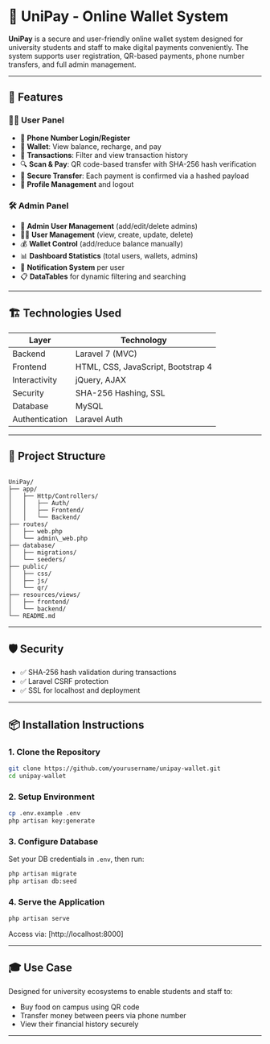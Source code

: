 # 💸 UniPay - Online Wallet System

**UniPay** is a secure and user-friendly online wallet system designed for university students and staff to make digital payments conveniently. The system supports user registration, QR-based payments, phone number transfers, and full admin management.

---

## 🚀 Features

### 🧑‍💻 User Panel
- 📱 **Phone Number Login/Register**
- 👛 **Wallet**: View balance, recharge, and pay
- 🔁 **Transactions**: Filter and view transaction history
- 🔍 **Scan & Pay**: QR code-based transfer with SHA-256 hash verification
- 🔐 **Secure Transfer**: Each payment is confirmed via a hashed payload
- 👤 **Profile Management** and logout

### 🛠 Admin Panel
- 👥 **Admin User Management** (add/edit/delete admins)
- 👨‍🎓 **User Management** (view, create, update, delete)
- 💰 **Wallet Control** (add/reduce balance manually)
- 📊 **Dashboard Statistics** (total users, wallets, admins)
- 🔔 **Notification System** per user
- 📋 **DataTables** for dynamic filtering and searching

---

## 🏗 Technologies Used

| Layer       | Technology                         |
|-------------|------------------------------------|
| Backend     | Laravel 7 (MVC)                    |
| Frontend    | HTML, CSS, JavaScript, Bootstrap 4 |
| Interactivity | jQuery, AJAX                     |
| Security    | SHA-256 Hashing, SSL               |
| Database    | MySQL                              |
| Authentication | Laravel Auth|

---

## 📁 Project Structure

```

UniPay/
├── app/
│   ├── Http/Controllers/
│   │   ├── Auth/
│   │   ├── Frontend/
│   │   └── Backend/
├── routes/
│   ├── web.php
│   └── admin\_web.php
├── database/
│   ├── migrations/
│   └── seeders/
├── public/
│   ├── css/
│   ├── js/
│   └── qr/
├── resources/views/
│   ├── frontend/
│   └── backend/
└── README.md

````

---

## 🛡 Security

- ✅ SHA-256 hash validation during transactions
- ✅ Laravel CSRF protection
- ✅ SSL for localhost and deployment

---

## 📦 Installation Instructions

### 1. Clone the Repository
```bash
git clone https://github.com/yourusername/unipay-wallet.git
cd unipay-wallet
````

### 2. Setup Environment

```bash
cp .env.example .env
php artisan key:generate
```

### 3. Configure Database

Set your DB credentials in `.env`, then run:

```bash
php artisan migrate
php artisan db:seed
```

### 4. Serve the Application

```bash
php artisan serve
```

Access via: [http://localhost:8000]

---

## 🎓 Use Case

Designed for university ecosystems to enable students and staff to:

* Buy food on campus using QR code
* Transfer money between peers via phone number
* View their financial history securely

---
